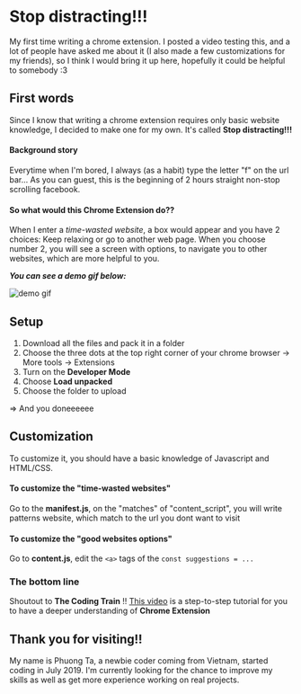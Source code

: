 # Stop distracting!!! 
My first time writing a chrome extension.
I posted a video testing this, and a lot of people have asked me about it (I also made a few customizations for my friends), so I think I would bring it up here, hopefully it could be helpful to somebody :3

## First words
Since I know that writing a chrome extension requires only basic website knowledge, I decided to make one for my own.
It's called **Stop distracting!!!**

#### Background story
Everytime when I'm bored, I always (as a habit) type the letter "f" on the url bar...
As you can guest, this is the beginning of 2 hours straight non-stop scrolling facebook.

#### So what would this Chrome Extension do??
When I enter a *time-wasted website*, a box would appear and you have 2 choices: Keep relaxing or go to another web page.
When you choose number 2, you will see a screen with options, to navigate you to other websites, which are more helpful to you.

***You can see a demo gif below:***

![demo gif](https://github.com/tahaphuong/stopDistracting/blob/master/demo.gif)


## Setup
1. Download all the files and pack it in a folder
2. Choose the three dots at the top right corner of your chrome browser -> More tools -> Extensions
3. Turn on the **Developer Mode**
4. Choose **Load unpacked**
5. Choose the folder to upload

=> And you doneeeeee

## Customization
To customize it, you should have a basic knowledge of Javascript and HTML/CSS. 

#### To customize the "time-wasted websites"
Go to the **manifest.js**, on the "matches" of "content_script", you will write patterns website, which match to the url you dont want to visit

#### To customize the "good websites options"
Go to **content.js**, edit the ```<a>``` tags of the ```const suggestions = ...```

### The bottom line
Shoutout to **The Coding Train** !!
[This video](https://www.youtube.com/watch?v=9Tl3OmwrSaM) is a step-to-step tutorial for you to have a deeper understanding of **Chrome Extension**

## Thank you for visiting!!
My name is Phuong Ta, a newbie coder coming from Vietnam, started coding in July 2019. I'm currently looking for the chance to improve my skills as well as get more experience working on real projects.

